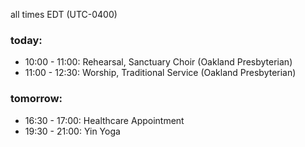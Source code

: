 all times EDT (UTC-0400)

### today:

* 10:00 - 11:00: Rehearsal, Sanctuary Choir (Oakland Presbyterian)
* 11:00 - 12:30: Worship, Traditional Service (Oakland Presbyterian)

### tomorrow:

* 16:30 - 17:00: Healthcare Appointment 
* 19:30 - 21:00: Yin Yoga
